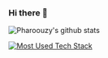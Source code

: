 ### Hi there 👋

<!--
**Pharoouzy/pharoouzy** is a ✨ _special_ ✨ repository because its `README.md` (this file) appears on your GitHub profile.

Here are some ideas to get you started:

- 🔭 I’m currently working on ...
- 🌱 I’m currently learning ...
- 👯 I’m looking to collaborate on ...
- 🤔 I’m looking for help with ...
- 💬 Ask me about ...
- 📫 How to reach me: ...
- 😄 Pronouns: ...
- ⚡ Fun fact: ...
-->

<!--![Profile views](https://gpvc.arturio.dev/Pharoouzy)-->

![Pharoouzy's github stats](https://github-readme-stats.vercel.app/api?username=Pharoouzy&count_private=true&show_icons=true&theme=dracula&hide_rank=false&include_all_commits=true)
 
 [![Most Used Tech Stack](https://github-readme-stats.vercel.app/api/top-langs/?username=Pharoouzy&langs_count=10&hide_progress=true)](https://github.com/anuraghazra/github-readme-stats)
 
 <!--![trophy](https://github-profile-trophy.vercel.app/?username=Pharoouzy)-->
